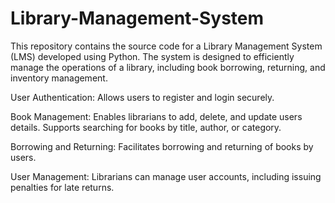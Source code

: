 # Library-Management-System
This repository contains the source code for a Library Management System (LMS) developed using Python. The system is designed to efficiently manage the operations of a library, including book borrowing, returning, and inventory management.

User Authentication:
Allows users to register and login securely.

Book Management:
Enables librarians to add, delete, and update users details.
Supports searching for books by title, author, or category.

Borrowing and Returning:
Facilitates borrowing and returning of books by users.

User Management:
Librarians can manage user accounts, including issuing penalties for late returns.
